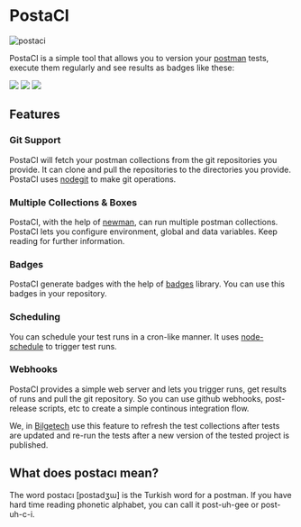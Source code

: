 # PostaCI

![postaci](https://user-images.githubusercontent.com/4990386/35919242-8c5aca92-0c25-11e8-94f4-7703ce418438.png)

PostaCI is a simple tool that allows you to version your [postman](https://www.getpostman.com/) tests, execute them regularly and see results as badges like these:

![](https://img.shields.io/badge/sample-badge-green.svg)
![](https://img.shields.io/badge/all%20passing-34/34-green.svg)
![](https://img.shields.io/badge/some%20failing-40/42-orange.svg)

## Features

### Git Support
PostaCI will fetch your postman collections from the git repositories you provide. It can clone and pull the repositories to the directories you provide. PostaCI uses [nodegit](https://github.com/nodegit/nodegit) to make git operations.

### Multiple Collections & Boxes
PostaCI, with the help of [newman](https://github.com/postmanlabs/newman), can run multiple postman collections. PostaCI lets you configure environment, global and data variables. Keep reading for further information.

### Badges
PostaCI generate badges with the help of [badges](https://github.com/badges/shields) library. You can use this badges in your repository.

### Scheduling
You can schedule your test runs in a cron-like manner. It uses [node-schedule](https://github.com/node-schedule/node-schedule) to trigger test runs.

### Webhooks
PostaCI provides a simple web server and lets you trigger runs, get results of runs and pull the git repository. So you can use github webhooks, post-release scripts, etc to create a simple continous integration flow.

We, in [Bilgetech](http://www.bilgetech.com.tr) use this feature to refresh the test collections after tests are updated and re-run the tests after a new version of the tested project is published.


## What does postacı mean?

The word postacı [postadʒɯ] is the Turkish word for a postman. If you have hard time reading phonetic alphabet, you can call it post-uh-gee or post-uh-c-i.
